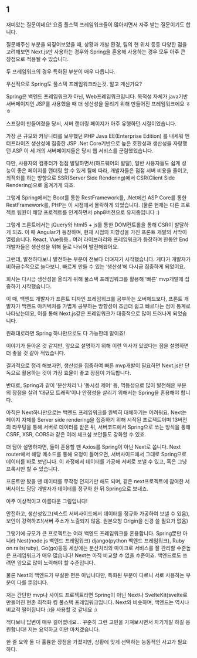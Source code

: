 ## 1
재미있는 질문이네요!
요즘 풀스택 프레임워크들이 많아지면서 자주 받는 질문이기도 합니다.

질문해주신 부분을 되짚어보았을 때, 상황과 개발 환경, 팀의 현 위치 등등 다양한 점을 고려해보면
Next.js만 사용하는 경우와 Spring을 혼용해 사용하는 경우 모두 아주 큰 장점으로 적용될 수 있습니다.

두 프레임워크의 경우 특화된 부분이 매우 다릅니다.

우선적으로 Spring도 풀스택 프레임워크라는것. 알고 계신가요?

Spring은 백엔드 프레임워크가 아닌, Web프레임워크입니다.
목적성 자체가 java기반 서버페이지인 JSP를 사용했을 때 더 생산성을 올리기 위해 만들어진 프레임워크에요 ㅎㅎ

스프링이 만들어졌을 당시, 서버 랜더링 페이지가 아주 유행하던 시절이었습니다.

가장 큰 규모와 커뮤니티를 보유했던 PHP
Java EE(Enterprise Edition) 를 내세워 엔터프라이즈 생산성에 집중한 JSP
.Net Core기반으로 높은 호환성과 생산성을 자랑했던 ASP
이 세 개의 서버페이지들은 당시 웹 서비스를 군림했었습니다.

다만, 사용자의 컴퓨터가 점점 발달하면서(하드웨어의 발달), 일반 사용자들도 쉽게 성능이 좋은 페이지를 랜더링 할 수 있게 됨에 따라, 개발자들은 점점 서버 비용을 줄이고, 최적화를 하는 방향으로 SSR(Server Side Rendering)에서 CSR(Client Side Rendering)으로 옮겨가게 되죠.

그렇게 Spring에서는 Boot를 통한 RestFramework를,
.Net에선 ASP Core를 통한 RestFramework를,
PHP는 이 시점에서 몰락하게 되었습니다.
(물론 현재는 다른 프로젝트 팀원이 해당 프로젝트를 인계하면서 php8버전으로 유지중입니다 :)

그렇게 프론트에서는 jQuery와 html5 + js를 통한 DOM컨트롤을 통해 CSR이 발달하게 되죠.
이 때 Angular가 등장하며, 현재 시점의 지향성을 가진 프론트 개발의 서막이 열렸습니다.
React, Vue등등.. 여러 라이브러리와 프레임워크가 등장하며 한동안 End개발자들은 생산성을 위해 둘로 나뉘어 발전해왔어요.

그런데, 발전하다보니 발전하는 부분이 전보다 더뎌지기 시작했습니다.
게다가 개발자가 비하급수적으로 늘다보니, 빠르게 만들 수 있는 ‘생산성’에 다시금 집중하게 되었어요.

회사는 다시금 생산성을 올리기 위해 풀스택 프레임워크를 활용해 ‘빠른’ mvp개발에 집중하기 시작했습니다.

이 때, 백엔드 개발자가 프론트 디자인 프레임워크를 공부하는 오버헤드보다, 프론트 개발자가 백엔드 아키텍처를 가볍게 공부하는 방향성이 조금더 쉽고 빠르다는 점이 통계로 나타났는데요,
이를 통해 Next.js같은 프레임워크가 대중적으로 많이 드러나게 되었습니다.

원래대로라면 Spring 하나만으로도 다 가능한데 말이죠!

이야기가 돌아온 것 같지만, 앞으로 설명하기 위해 이런 역사가 있었다는 점을 설명하면 더 좋을 것 같아 적었습니다.

결과적으로 정리 해보자면,
생산성을 집중하여 빠른 mvp개발이 필요하면 Next.js만 단독으로 활용하는 것이 가장 효율이 좋고 장점이 가득합니다.

반대로, Spring과 같이 ’분산처리‘나 ’동시성 제어‘ 등, 멱등성으로 많이 발전해온 부분의 장점을 살려
‘대규모 트래픽’이나 안정성을 살리기 위해서는 Spring을 혼용해야 합니다.

아직은 Next하나만으로는 백엔드 프레임워크를 완벽히 대체하기는 어려워요.
Next는 페이지 자체를 Server side rendering을 집중하기 위해 시작된 프로젝트이며
13버전의 라우팅을 통해 서버로 데이터를 받은 뒤, 서버코드에서 Spring으로 쏘는 방식을 통해 CSRF, XSR, CORS과 같은 여러 체크섬 보안들도 강화할 수 있죠.

더 담아 설명하자면,
둘이 혼용할 땐 Axios를 Spring이 아닌 Next로 쏩니다.
Next router에서 해당 메소드를 통해 요청이 들어오면, 서버사이드에서 그대로 Spring으로 데이터를 바로 보냅니다.
이 과정에서 데이터를 가공해 서버로 보낼 수 있고, 혹은 그냥 프록시만 할 수 있습니다.

프론트만 봤을 땐 데이터를 무작정 던지기만 해도 되며,
같은 next프로젝트에 참여한 서버사이드 담당 개발자가 데이터를 정규화 한 뒤 Spring으로 보내죠.

아주 이상적이고 아름다운 그림입니다!

안전하고, 생산성있고(넥스트 서버사이드에서 데이터를 정규화 가공하여 보낼 수 있음), 보안이 강력하죠!(서버 주소가 노출되지 않음. 원본요청 Origin을 신경 쓸 필요가 없음)

그렇기에 규모가 큰 프로젝트는 여러 백엔드 프레임워크를 혼용합니다. Spring뿐만 아니라 Nest(node.js 백엔드 프레임워크) django(python 백엔드 프레임워크), Ruby on rails(ruby), Go(go)등등 세상에는 분산처리와 마이크로 서비스를 잘 관리할 수준높은 프레임워크가 매우 많습니다! Next는 아직 비교할 수 없을 수준이죠. 백엔드로도 쓰려면 앞으로 많이 노력해야 할 수준입니다.

물론 Next의 백엔드가 부실한 편은 아닙니다만, 특화된 부분이 다르니 서로 사용하는 부분이 다를 뿐입니다.

저는 간단한 mvp나 사이드 프로젝트라면
Spring이 아닌 Next나 SvelteKit(svelte로 만들어진 현존 최적화 킹 풀스택 프레임워크입니다. Next와 비슷하며, 백엔드는 역시나 비교적 떨어집니다 :)을 사용할 것 같네요 :)

적다보니 답변이 매우 길어졌네요...
꾸준히 그런 고민을 가져보시면서 자기개발 하길 응원합니다!
저는 요약하고 이만 마치겠습니다.

한 줄 요약
둘 다 훌륭한 장점을 가졌지만, 상황에 맞게 선택하는 능동적인 사고가 필요하다.